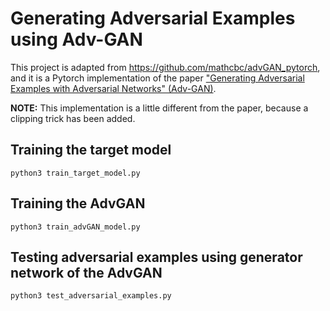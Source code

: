 # Generating Adversarial Examples using Adv-GAN

This project is adapted from  https://github.com/mathcbc/advGAN_pytorch, and it is a Pytorch implementation of the paper ["Generating Adversarial Examples with Adversarial Networks" (Adv-GAN)](https://arxiv.org/abs/1801.02610v5).

**NOTE:** This implementation is a little different from the paper, because a clipping trick has been added.


## Training the target model

```shell
python3 train_target_model.py
```

## Training the AdvGAN

```shell
python3 train_advGAN_model.py
```

## Testing adversarial examples using generator network of the AdvGAN

```shell
python3 test_adversarial_examples.py
```

